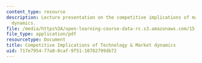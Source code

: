 ```yaml
---
content_type: resource
description: Lecture presentation on the competitive implications of market and technology
  dynamics.
file: /media/https%3A/open-learning-course-data-rc.s3.amazonaws.com/15-351-managing-innovation-and-entrepreneurship-spring-2008/717e795477a00caf9f5110782799db72_03_lec.pdf
file_type: application/pdf
resourcetype: Document
title: Competitive Implications of Technology & Market dynamics
uid: 717e7954-77a0-0caf-9f51-10782799db72
---
```

